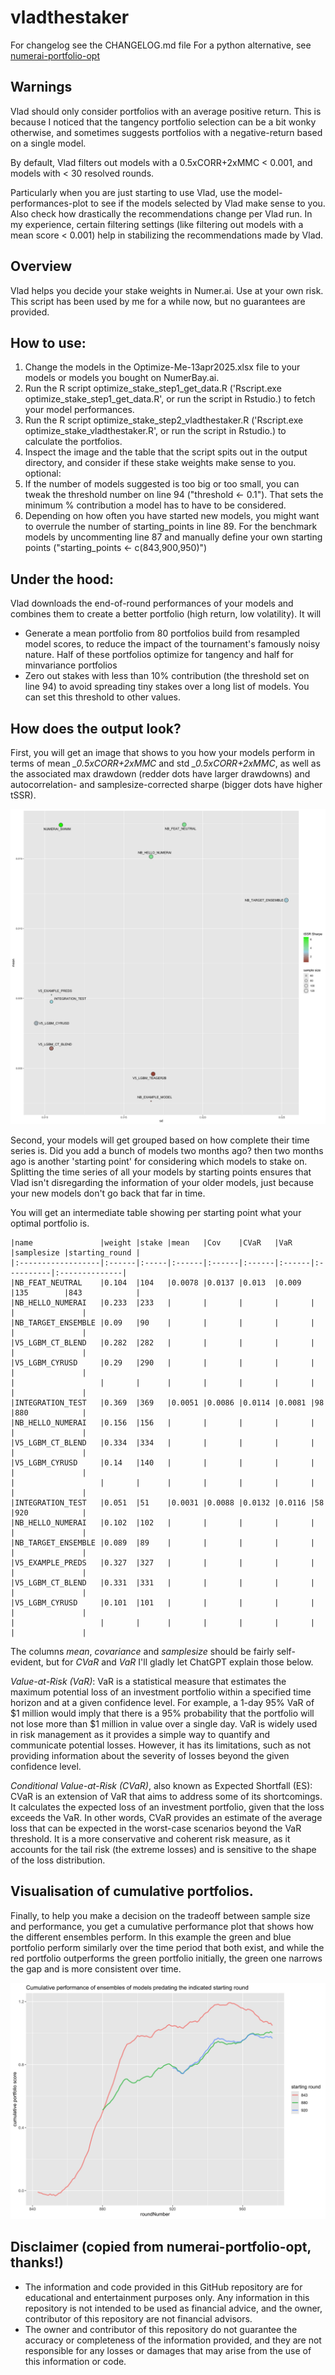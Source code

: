 # vladthestaker

For changelog see the CHANGELOG.md file
For a python alternative, see [numerai-portfolio-opt](https://github.com/eses-wk/numerai-portfolio-opt)

## Warnings

Vlad should only consider portfolios with an average positive return. This is because I noticed that
the tangency portfolio selection can be a bit wonky otherwise, and sometimes suggests portfolios
with a negative-return based on a single model. 

By default, Vlad filters out models with a 0.5xCORR+2xMMC < 0.001, and models with < 30 resolved rounds.

Particularly when you are just starting to use Vlad, use the model-performances-plot to see if
the models selected by Vlad make sense to you. Also check how drastically the recommendations change 
per Vlad run. In my experience, certain filtering settings (like filtering out models with a mean 
score < 0.001) help in stabilizing the recommendations made by Vlad.

## Overview

Vlad helps you decide your stake weights in Numer.ai. Use at your own risk. This script has been used by me for a while now, but no guarantees are provided.

## How to use: 

1. Change the models in the Optimize-Me-13apr2025.xlsx file to your models or models you bought on NumerBay.ai.
2. Run the R script optimize_stake_step1_get_data.R ('Rscript.exe optimize_stake_step1_get_data.R', or run the script in Rstudio.) to fetch your model performances.
3. Run the R script optimize_stake_step2_vladthestaker.R ('Rscript.exe optimize_stake_vladthestaker.R', or run the script in Rstudio.) to calculate the portfolios.
4. Inspect the image and the table that the script spits out in the output directory, and consider if these stake weights make sense to you.
optional:
5. If the number of models suggested is too big or too small, you can tweak the threshold number on line 94 ("threshold <- 0.1"). That sets the minimum % contribution a model has to have to be considered.
6. Depending on how often you have started new models, you might want to overrule the number of starting_points in line 89. For the benchmark models by uncommenting line 87 and manually define your own starting points ("starting_points <- c(843,900,950)")

## Under the hood:

Vlad downloads the end-of-round performances of your models and combines them to create a better portfolio (high return, low volatility). It will

* Generate a mean portfolio from 80 portfolios build from resampled model scores, to reduce the impact of the tournament's famously noisy nature. Half of these portfolios optimize for tangency and half for minvariance portfolios
* Zero out stakes with less than 10% contribution (the threshold set on line 94) to avoid spreading tiny stakes over a long list of models. You can set this threshold to other values.

## How does the output look?

First, you will get an image that shows to you how your models perform in terms of mean _\_0.5xCORR+2xMMC_ and std _\_0.5xCORR+2xMMC_, as well as the associated max drawdown (redder dots have larger drawdowns) and autocorrelation- and samplesize-corrected sharpe (bigger dots have higher tSSR).

![model-performances-05corr-2mmc](output/model-performances-05corr-2mmc.png)

Second, your models will get grouped based on how complete their time series is. Did you add a bunch of models two months ago? then two months ago is another 'starting point' for considering which models to stake on. Splitting the time series of all your models by starting points ensures that Vlad isn't disregarding the information of your older models, just because your new models don't go back that far in time.

You will get an intermediate table showing per starting point what your optimal portfolio is. 

```
|name               |weight |stake |mean   |Cov    |CVaR   |VaR    |samplesize |starting_round |
|:------------------|:------|:-----|:------|:------|:------|:------|:----------|:--------------|
|NB_FEAT_NEUTRAL    |0.104  |104   |0.0078 |0.0137 |0.013  |0.009  |135        |843            |
|NB_HELLO_NUMERAI   |0.233  |233   |       |       |       |       |           |               |
|NB_TARGET_ENSEMBLE |0.09   |90    |       |       |       |       |           |               |
|V5_LGBM_CT_BLEND   |0.282  |282   |       |       |       |       |           |               |
|V5_LGBM_CYRUSD     |0.29   |290   |       |       |       |       |           |               |
|                   |       |      |       |       |       |       |           |               |
|INTEGRATION_TEST   |0.369  |369   |0.0051 |0.0086 |0.0114 |0.0081 |98         |880            |
|NB_HELLO_NUMERAI   |0.156  |156   |       |       |       |       |           |               |
|V5_LGBM_CT_BLEND   |0.334  |334   |       |       |       |       |           |               |
|V5_LGBM_CYRUSD     |0.14   |140   |       |       |       |       |           |               |
|                   |       |      |       |       |       |       |           |               |
|INTEGRATION_TEST   |0.051  |51    |0.0031 |0.0088 |0.0132 |0.0116 |58         |920            |
|NB_HELLO_NUMERAI   |0.102  |102   |       |       |       |       |           |               |
|NB_TARGET_ENSEMBLE |0.089  |89    |       |       |       |       |           |               |
|V5_EXAMPLE_PREDS   |0.327  |327   |       |       |       |       |           |               |
|V5_LGBM_CT_BLEND   |0.331  |331   |       |       |       |       |           |               |
|V5_LGBM_CYRUSD     |0.101  |101   |       |       |       |       |           |               |
|                   |       |      |       |       |       |       |           |               |
```


The columns _mean_, _covariance_ and _samplesize_ should be fairly self-evident, but for _CVaR_ and _VaR_ I'll gladly let ChatGPT explain those below.

_Value-at-Risk (VaR)_: VaR is a statistical measure that estimates the maximum potential loss of an investment portfolio within a specified time horizon and at a given confidence level. For example, a 1-day 95% VaR of $1 million would imply that there is a 95% probability that the portfolio will not lose more than $1 million in value over a single day. VaR is widely used in risk management as it provides a simple way to quantify and communicate potential losses. However, it has its limitations, such as not providing information about the severity of losses beyond the given confidence level.

_Conditional Value-at-Risk (CVaR)_, also known as Expected Shortfall (ES): CVaR is an extension of VaR that aims to address some of its shortcomings. It calculates the expected loss of an investment portfolio, given that the loss exceeds the VaR. In other words, CVaR provides an estimate of the average loss that can be expected in the worst-case scenarios beyond the VaR threshold. It is a more conservative and coherent risk measure, as it accounts for the tail risk (the extreme losses) and is sensitive to the shape of the loss distribution.

## Visualisation of cumulative portfolios.

Finally, to help you make a decision on the tradeoff between sample size and performance, you get a cumulative performance plot that shows how the different ensembles perform. In this example the green and blue portfolio perform similarly over the time period that both exist, and while the red portfolio outperforms the green portfolio initially, the green one narrows the gap and is more consistent over time. 

![portfolio-performances-05corr-2mmc](output/portfolio-performances-05corr-2mmc.png)

## Disclaimer (copied from numerai-portfolio-opt, thanks!)
- The information and code provided in this GitHub repository are for educational and entertainment purposes only. Any information in this repository is not intended to be used as financial advice, and the owner, contributor of this repository are not financial advisors.
- The owner and contributor of this repository do not guarantee the accuracy or completeness of the information provided, and they are not responsible for any losses or damages that may arise from the use of this information or code. 
